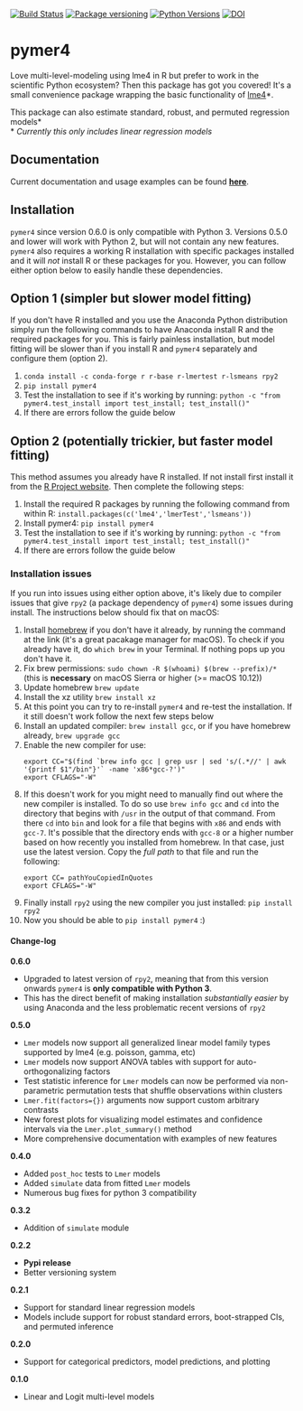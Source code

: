[![Build Status](https://travis-ci.org/ejolly/pymer4.svg?branch=master)](https://travis-ci.org/ejolly/pymer4)
[![Package versioning](https://img.shields.io/pypi/v/pymer4.svg)](https://pypi.python.org/pypi?name=pymer4&version=0.2.2&:action=display)
[![Python Versions](https://img.shields.io/pypi/pyversions/pymer4.svg)](https://pypi.python.org/pypi?name=pymer4&version=0.2.2&:action=display)
[![DOI](https://zenodo.org/badge/90598701.svg)](https://zenodo.org/badge/latestdoi/90598701)

# pymer4

Love multi-level-modeling using lme4 in R but prefer to work in the scientific Python ecosystem? Then this package has got you covered! It's a small convenience package wrapping the basic functionality of [lme4](https://github.com/lme4/lme4)\*.  

This package can also estimate standard, robust, and permuted regression models\*  
\* *Currently this only includes linear regression models*

## Documentation
Current documentation and usage examples can be found **[here](http://eshinjolly.com/pymer4/)**.

## Installation  

`pymer4` since version 0.6.0 is only compatible with Python 3. Versions 0.5.0 and lower will work with Python 2, but will not contain any new features. `pymer4` also requires a working R installation with specific packages installed and it will *not* install R or these packages for you. However, you can follow either option below to easily handle these dependencies.

## Option 1 (simpler but slower model fitting)

If you don't have R installed and you use the Anaconda Python distribution simply run the following commands to have Anaconda install R and the required packages for you. This is fairly painless installation, but model fitting will be slower than if you install R and `pymer4` separately and configure them (option 2).

1. `conda install -c conda-forge r r-base r-lmertest r-lsmeans rpy2`  
2. `pip install pymer4`
3. Test the installation to see if it's working by running: `python -c "from pymer4.test_install import test_install; test_install()"`
4. If there are errors follow the guide below

## Option 2 (potentially trickier, but faster model fitting)  

This method assumes you already have R installed. If not install first install it from the [R Project website](https://www.r-project.org/). Then complete the following steps:

1. Install the required R packages by running the following command from within R: `install.packages(c('lme4','lmerTest','lsmeans'))`
2. Install pymer4: `pip install pymer4`
3. Test the installation to see if it's working by running: `python -c "from pymer4.test_install import test_install; test_install()"`
4. If there are errors follow the guide below  

### Installation issues

If you run into issues using either option above, it's likely due to compiler issues that give `rpy2` (a package dependency of `pymer4`) some issues during install. The instructions below should fix that on macOS:

1. Install [homebrew](https://brew.sh/) if you don't have it already, by running the command at the link (it's a great pacakage manager for macOS). To check if you already have it, do `which brew` in your Terminal. If nothing pops up you don't have it.
2. Fix brew permissions: `sudo chown -R $(whoami) $(brew --prefix)/*` (this is **necessary** on macOS Sierra or higher (>= macOS 10.12))
3. Update homebrew `brew update`
4. Install the xz utility `brew install xz`
5. At this point you can try to re-install `pymer4` and re-test the installation. If it still doesn't work follow the next few steps below
6. Install an updated compiler: `brew install gcc`, or if you have homebrew already, `brew upgrade gcc`
7. Enable the new compiler for use:
    ```
    export CC="$(find `brew info gcc | grep usr | sed 's/(.*//' | awk '{printf $1"/bin"}'` -name 'x86*gcc-?')"
    export CFLAGS="-W"
    ```
8. If this doesn't work for you might need to manually find out where the new compiler is installed. To do so use `brew info gcc` and `cd` into the directory that begins with `/usr` in the output of that command. From there `cd` into `bin` and look for a file that begins with `x86` and ends with `gcc-7`. It's possible that the directory ends with `gcc-8` or a higher number based on how recently you installed from homebrew. In that case, just use the latest version. Copy the *full path* to that file and run the following:
    ```
    export CC= pathYouCopiedInQuotes
    export CFLAGS="-W"
    ```
9. Finally install `rpy2` using the new compiler you just installed: `pip install rpy2`
10. Now you should be able to `pip install pymer4` :)

#### Change-log  
**0.6.0**  
- Upgraded to latest version of `rpy2`, meaning that from this version onwards `pymer4` is **only compatible with Python 3**.  
- This has the direct benefit of making installation *substantially easier* by using Anaconda and the less problematic recent versions of `rpy2`  

**0.5.0**
- `Lmer` models now support all generalized linear model family types supported by lme4 (e.g. poisson, gamma, etc)
- `Lmer` models now support ANOVA tables with support for auto-orthogonalizing factors
- Test statistic inference for `Lmer` models can now be performed via non-parametric permutation tests that shuffle observations within clusters
- `Lmer.fit(factors={})` arguments now support custom arbitrary contrasts
- New forest plots for visualizing model estimates and confidence intervals via the `Lmer.plot_summary()` method
- More comprehensive documentation with examples of new features

**0.4.0**  
- Added `post_hoc` tests to `Lmer` models
- Added `simulate` data from fitted `Lmer` models
- Numerous bug fixes for python 3 compatibility

**0.3.2**
- Addition of `simulate` module

**0.2.2**
- **Pypi release**
- Better versioning system

**0.2.1**
- Support for standard linear regression models
- Models include support for robust standard errors, boot-strapped CIs, and permuted inference

**0.2.0**
- Support for categorical predictors, model predictions, and plotting

**0.1.0**
- Linear and Logit multi-level models
